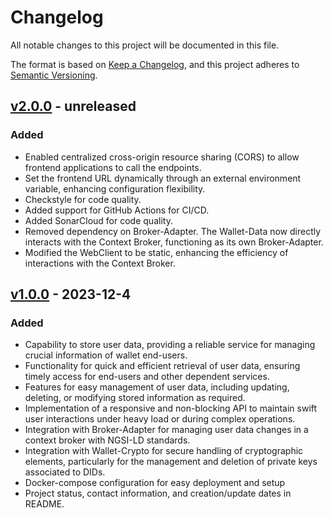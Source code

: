 # Changelog
All notable changes to this project will be documented in this file.

The format is based on [Keep a Changelog](https://keepachangelog.com/en/1.0.0/),
and this project adheres to [Semantic Versioning](https://semver.org/spec/v2.0.0.html).

## [v2.0.0](https://github.com/in2workspace/wallet-data/releases/tag/v2.0.0) - unreleased
### Added
- Enabled centralized cross-origin resource sharing (CORS) to allow frontend applications to call the endpoints.
- Set the frontend URL dynamically through an external environment variable, enhancing configuration flexibility.
- Checkstyle for code quality.
- Added support for GitHub Actions for CI/CD.
- Added SonarCloud for code quality.
- Removed dependency on Broker-Adapter. The Wallet-Data now directly interacts with the Context Broker, functioning as its own Broker-Adapter.
- Modified the WebClient to be static, enhancing the efficiency of interactions with the Context Broker.

## [v1.0.0](https://github.com/in2workspace/wallet-data/releases/tag/v1.0.0) - 2023-12-4
### Added
- Capability to store user data, providing a reliable service for managing crucial information of wallet end-users.
- Functionality for quick and efficient retrieval of user data, ensuring timely access for end-users and other dependent services.
- Features for easy management of user data, including updating, deleting, or modifying stored information as required.
- Implementation of a responsive and non-blocking API to maintain swift user interactions under heavy load or during complex operations.
- Integration with Broker-Adapter for managing user data changes in a context broker with NGSI-LD standards.
- Integration with Wallet-Crypto for secure handling of cryptographic elements, particularly for the management and deletion of private keys associated to DIDs.
- Docker-compose configuration for easy deployment and setup
- Project status, contact information, and creation/update dates in README.
